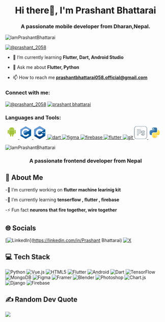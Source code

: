 <h1 align="center">Hi there👋, I'm Prashant Bhattarai</h1>
<h3 align="center">A passionate mobile developer from Dharan,Nepal.</h3>

<p align="left"> <img src="https://komarev.com/ghpvc/?username=IamPrashantBhattarai&label=Profile%20views&color=0e75b6&style=flat" alt="IamPrashantBhattarai" /> </p>

<p align="left"> <a href="https://twitter.com/@prashant_2058" target="blank"><img src="https://img.shields.io/twitter/follow/@prashant_2058?logo=twitter&style=for-the-badge" alt="@prashant_2058" /></a> </p>

- 🌱 I’m currently learning **Flutter, Dart, Android Studio**

- 💬 Ask me about **Flutter, Python**

- 📫 How to reach me **prashantbhattarai058.official@gmail.com**

<h3 align="left">Connect with me:</h3>
<p align="left">
<a href="https://twitter.com/@prashant_2058" target="blank"><img align="center" src="https://raw.githubusercontent.com/rahuldkjain/github-profile-readme-generator/master/src/images/icons/Social/twitter.svg" alt="@prashant_2058" height="30" width="40" /></a>
<a href="https://linkedin.com/in/prashant bhattarai" target="blank"><img align="center" src="https://raw.githubusercontent.com/rahuldkjain/github-profile-readme-generator/master/src/images/icons/Social/linked-in-alt.svg" alt="prashant bhattarai" height="30" width="40" /></a>
</p>

<h3 align="left">Languages and Tools:</h3>
<p align="left"> <a href="https://developer.android.com" target="_blank" rel="noreferrer"> <img src="https://raw.githubusercontent.com/devicons/devicon/master/icons/android/android-original-wordmark.svg" alt="android" width="40" height="40"/> </a> <a href="https://www.cprogramming.com/" target="_blank" rel="noreferrer"> <img src="https://raw.githubusercontent.com/devicons/devicon/master/icons/c/c-original.svg" alt="c" width="40" height="40"/> </a> <a href="https://www.w3schools.com/cpp/" target="_blank" rel="noreferrer"> <img src="https://raw.githubusercontent.com/devicons/devicon/master/icons/cplusplus/cplusplus-original.svg" alt="cplusplus" width="40" height="40"/> </a> <a href="https://dart.dev" target="_blank" rel="noreferrer"> <img src="https://www.vectorlogo.zone/logos/dartlang/dartlang-icon.svg" alt="dart" width="40" height="40"/> </a> <a href="https://www.figma.com/" target="_blank" rel="noreferrer"> <img src="https://www.vectorlogo.zone/logos/figma/figma-icon.svg" alt="figma" width="40" height="40"/> </a> <a href="https://firebase.google.com/" target="_blank" rel="noreferrer"> <img src="https://www.vectorlogo.zone/logos/firebase/firebase-icon.svg" alt="firebase" width="40" height="40"/> </a> <a href="https://flutter.dev" target="_blank" rel="noreferrer"> <img src="https://www.vectorlogo.zone/logos/flutterio/flutterio-icon.svg" alt="flutter" width="40" height="40"/> </a> <a href="https://git-scm.com/" target="_blank" rel="noreferrer"> <img src="https://www.vectorlogo.zone/logos/git-scm/git-scm-icon.svg" alt="git" width="40" height="40"/> </a> <a href="https://www.photoshop.com/en" target="_blank" rel="noreferrer"> <img src="https://raw.githubusercontent.com/devicons/devicon/master/icons/photoshop/photoshop-line.svg" alt="photoshop" width="40" height="40"/> </a> <a href="https://www.python.org" target="_blank" rel="noreferrer"> <img src="https://raw.githubusercontent.com/devicons/devicon/master/icons/python/python-original.svg" alt="python" width="40" height="40"/> </a> </p>

<p><img align="center" src="https://github-readme-streak-stats.herokuapp.com/?user=IamPrashantBhattarai&" alt="IamPrashantBhattarai" /></p>




    
<h3 align="center">A passionate frontend developer from Nepal</h3>
    
    
    


## 🚀 About Me
-🔭 I’m currently working on  **flutter machine learinig kit**

-🌱 I’m currently learning **tenserflow , flutter , firebase**

-⚡ Fun fact **neurons that fire together, wire together**
    
    

## 🌐 Socials
[![LinkedIn](https://img.shields.io/badge/LinkedIn-%230077B5.svg?logo=linkedin&logoColor=white)](https://linkedin.com/in/Prashant Bhattarai) [![X](https://img.shields.io/badge/X-black.svg?logo=X&logoColor=white)](https://x.com/Prashant_2058)
    
    
## 💻 Tech Stack

![Python](https://img.shields.io/badge/python-%2335766F.svg?style=for-the-badge&logo=python&logoColor=white) ![Vue.js](https://img.shields.io/badge/vuejs-%234FC08D.svg?style=for-the-badge&logo=vue.js&logoColor=white) ![HTML5](https://img.shields.io/badge/html5-%23E34F26.svg?style=for-the-badge&logo=html5&logoColor=white) ![Flutter](https://img.shields.io/badge/flutter-%2302569B.svg?style=for-the-badge&logo=flutter&logoColor=white) ![Android](https://img.shields.io/badge/android-%2300C853.svg?style=for-the-badge&logo=android&logoColor=white) ![Dart](https://img.shields.io/badge/dart-%230175C2.svg?style=for-the-badge&logo=dart&logoColor=white) ![TensorFlow](https://img.shields.io/badge/tensorflow-%23FF6F00.svg?style=for-the-badge&logo=tensorflow&logoColor=white) ![MongoDB](https://img.shields.io/badge/mongodb-%2347A248.svg?style=for-the-badge&logo=mongodb&logoColor=white) ![Figma](https://img.shields.io/badge/figma-%F24E1E.svg?style=for-the-badge&logo=figma&logoColor=white) ![Framer](https://img.shields.io/badge/framer-%2300A3FF.svg?style=for-the-badge&logo=framer&logoColor=white) ![Blender](https://img.shields.io/badge/blender-%23F5792A.svg?style=for-the-badge&logo=blender&logoColor=white) ![Photoshop](https://img.shields.io/badge/photoshop-%2301A5E0.svg?style=for-the-badge&logo=adobe-photoshop&logoColor=white) ![Chart.js](https://img.shields.io/badge/chart.js-%2369C9D0.svg?style=for-the-badge&logo=chart.js&logoColor=white) ![Django](https://img.shields.io/badge/django-%23092E20.svg?style=for-the-badge&logo=django&logoColor=white) ![Firebase](https://img.shields.io/badge/firebase-%23FFCA28.svg?style=for-the-badge&logo=firebase&logoColor=white)
    
    

      
    
    

    
    

    
    

    
## ✍️ Random Dev Quote  
![](https://quotes-github-readme.vercel.app/api?type=horizontal&theme=radical)
    
    

    
    
    
